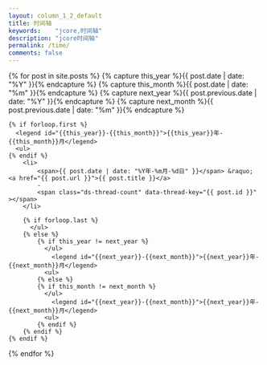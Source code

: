 ```yaml
---
layout: column_1_2_default
title: 时间轴
keywords:	 "jcore,时间轴"
description: "jcore时间轴"
permalink: /time/
comments: false
---
```


<div class="time">
{% for post in site.posts  %}
    {% capture this_year %}{{ post.date | date: "%Y" }}{% endcapture %}
    {% capture this_month %}{{ post.date | date: "%m" }}{% endcapture %}
    {% capture next_year %}{{ post.previous.date | date: "%Y" }}{% endcapture %}
    {% capture next_month %}{{ post.previous.date | date: "%m" }}{% endcapture %}

    {% if forloop.first %}
      <legend id="{{this_year}}-{{this_month}}">{{this_year}}年-{{this_month}}月</legend>
      <ul>
    {% endif %}
        <li>
            <span>{{ post.date | date: "%Y年-%m月-%d日" }}</span> &raquo; <a href="{{ post.url }}">{{ post.title }}</a>
            -
            <span class="ds-thread-count" data-thread-key="{{ post.id }}" ></span>
        </li>

        {% if forloop.last %}
          </ul>
        {% else %}
            {% if this_year != next_year %}
              </ul>
                <legend id="{{next_year}}-{{next_month}}">{{next_year}}年-{{next_month}}月</legend>
              <ul>
            {% else %}
            {% if this_month != next_month %}
              </ul>
                <legend id="{{next_year}}-{{next_month}}">{{next_year}}年-{{next_month}}月</legend>
              <ul>
            {% endif %}
        {% endif %}
    {% endif %}
{% endfor %}
</div>